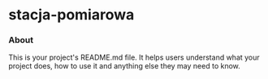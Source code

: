 stacja-pomiarowa
================

### About

This is your project's README.md file. It helps users understand what your
project does, how to use it and anything else they may need to know.